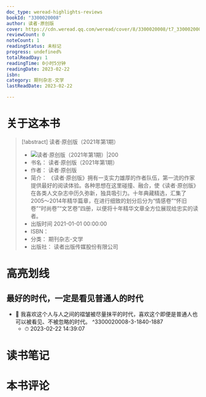 ```yaml
---
doc_type: weread-highlights-reviews
bookId: "3300020008"
author: 读者·原创版
cover: https://cdn.weread.qq.com/weread/cover/8/3300020008/t7_3300020008.jpg
reviewCount: 0
noteCount: 1
readingStatus: 未标记
progress: undefined%
totalReadDay: 1
readingTime: 0小时5分钟
readingDate: 2023-02-22
isbn: 
category: 期刊杂志-文学
lastReadDate: 2023-02-22

---
```

# 关于这本书
> [!abstract] 读者·原创版（2021年第1期）
> - ![ 读者·原创版（2021年第1期）|200](https://cdn.weread.qq.com/weread/cover/8/3300020008/t7_3300020008.jpg)
> - 书名： 读者·原创版（2021年第1期）
> - 作者： 读者·原创版
> - 简介： 《读者·原创版》拥有一支实力雄厚的作者队伍，第一流的作家提供最好的阅读体验。各种思想在这里碰撞、融合，使《读者·原创版》在各类人文杂志中历久弥新，独具吸引力。十年典藏精选，汇集了2005～2014年精华篇章，在进行细致的划分后分为“情感卷”“怀旧卷”“时尚卷”“文艺卷”四册，以便将十年精华文章全方位展现给忠实的读者。
> - 出版时间 2021-01-01 00:00:00
> - ISBN： 
> - 分类： 期刊杂志-文学
> - 出版社： 读者出版传媒股份有限公司

# 高亮划线

## 最好的时代，一定是看见普通人的时代


- 📌 我喜欢这个人与人之间的褶皱被尽量抹平的时代，喜欢这个即便是普通人也可以被看见、不被忽略的时代。 ^3300020008-3-1840-1887
    - ⏱ 2023-02-22 14:39:07 
# 读书笔记

# 本书评论
